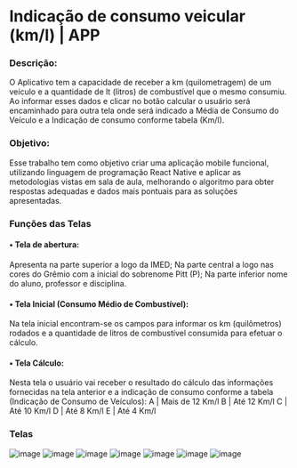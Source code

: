# Indicação de consumo veicular (km/l) | APP
### Descrição:
O Aplicativo tem a capacidade de receber a km (quilometragem) de um veículo e a quantidade de lt (litros) de combustível que o mesmo consumiu.   Ao informar esses dados e clicar no botão calcular o usuário será encaminhado para outra tela onde será indicado a Média de Consumo do Veículo e a Indicação de consumo conforme tabela (Km/l).

### Objetivo:
Esse trabalho tem como objetivo criar uma aplicação mobile funcional, utilizando linguagem de programação React Native e aplicar as metodologias vistas em sala de aula, melhorando o algoritmo para obter respostas adequadas e dados mais pontuais para as soluções apresentadas.

### Funções das Telas
#### •	Tela de abertura:
Apresenta na parte superior a logo da IMED;
Na parte central a logo nas cores do Grêmio com a inicial do sobrenome Pitt (P);
Na parte inferior nome do aluno, professor e disciplina.
#### •	Tela Inicial (Consumo Médio de Combustível):
Na tela inicial encontram-se os campos para informar os km (quilômetros) rodados e a quantidade de litros de combustível consumida para efetuar o cálculo. 
#### •	Tela Cálculo:
Nesta tela o usuário vai receber o resultado do cálculo das informações fornecidas na tela anterior e a indicação de consumo conforme a tabela (Indicação de Consumo de Veículos):
A  |  Mais de 12 Km/l 
B  |  Até 12 Km/l 
C  |  Até 10 Km/l 
D  |  Até 8 Km/l 
E  |  Até 4 Km/l

### Telas

![image](https://user-images.githubusercontent.com/67445573/164532897-875e97e2-d037-42b5-94a0-32fb13954ea8.png)
![image](https://user-images.githubusercontent.com/67445573/164532921-426d34c3-5a77-41dc-be13-b644422aae62.png)
![image](https://user-images.githubusercontent.com/67445573/164532973-b66422c3-aae5-47c7-bbfd-a042cb0d3cf9.png)
![image](https://user-images.githubusercontent.com/67445573/164532983-4efe47c6-b50e-421e-92c8-0e6add0ef74e.png)
![image](https://user-images.githubusercontent.com/67445573/164532994-045e6a29-a0ff-40de-b9bc-675e8451788a.png)
![image](https://user-images.githubusercontent.com/67445573/164533004-1d737dfa-db8c-4e22-8784-a4402f695346.png)
![image](https://user-images.githubusercontent.com/67445573/164533013-ec215c6b-c4de-4886-838c-ac5800f4095e.png)

